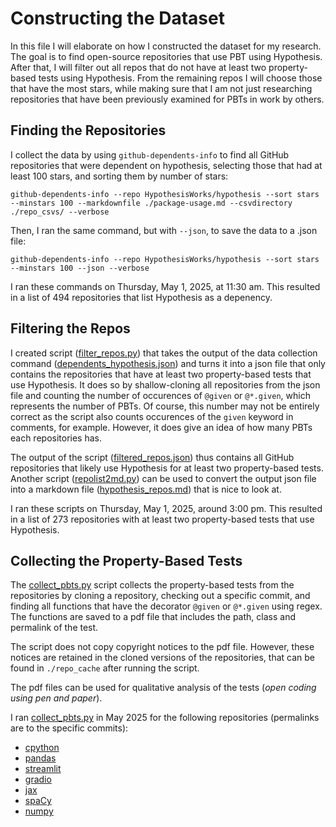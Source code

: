 # Constructing the Dataset
In this file I will elaborate on how I constructed the dataset for my research. The goal is to find open-source repositories that use PBT using Hypothesis. After that, I will filter out all repos that do not have at least two property-based tests using Hypothesis. From the remaining repos I will choose those that have the most stars, while making sure that I am not just researching repositories that have been previously examined for PBTs in work by others.

## Finding the Repositories
I collect the data by using `github-dependents-info` to find all GitHub repositories that were dependent on hypothesis, selecting those that had at least 100 stars, and sorting them by number of stars:

`github-dependents-info --repo HypothesisWorks/hypothesis --sort stars --minstars 100 --markdownfile ./package-usage.md --csvdirectory ./repo_csvs/ --verbose`

Then, I ran the same command, but with `--json`, to save the data to a .json file:

`github-dependents-info --repo HypothesisWorks/hypothesis --sort stars --minstars 100 --json --verbose`

I ran these commands on Thursday, May 1, 2025, at 11:30 am. This resulted in a list of 494 repositories that list Hypothesis as a depenency.

## Filtering the Repos
I created script ([filter_repos.py](filter_repos.py)) that takes the output of the data collection command ([dependents_hypothesis.json](dependents_hypothesis.json)) and turns it into a json file that only contains the repositories that have at least two property-based tests that use Hypothesis. It does so by shallow-cloning all repositories from the json file and counting the number of occurences of `@given` or `@*.given`, which represents the number of PBTs. Of course, this number may not be entirely correct as the script also counts occurences of the `given` keyword in comments, for example. However, it does give an idea of how many PBTs each repositories has.

The output of the script ([filtered_repos.json](filtered_repos.json)) thus contains all GitHub repositories that likely use Hypothesis for at least two property-based tests. Another script ([repolist2md.py](repolist2md.py)) can be used to convert the output json file into a markdown file ([hypothesis_repos.md](hypothesis_repos.md)) that is nice to look at.

I ran these scripts on Thursday, May 1, 2025, around 3:00 pm. This resulted in a list of 273 repositories with at least two property-based tests that use Hypothesis.

## Collecting the Property-Based Tests
The [collect_pbts.py](collect_pbts.py) script collects the property-based tests from the repositories by cloning a repository, checking out a specific commit, and finding all functions that have the decorator `@given` or `@*.given` using regex. The functions are saved to a pdf file that includes the path, class and permalink of the test. 

The script does not copy copyright notices to the pdf file. However, these notices are retained in the cloned versions of the repositories, that can be found in `./repo_cache` after running the script.

The pdf files can be used for qualitative analysis of the tests (*open coding using pen and paper*).

I ran [collect_pbts.py](collect_pbts.py) in May 2025 for the following repositories (permalinks are to the specific commits):
- [cpython](https://github.com/python/cpython/commit/483d130e504f63aaf3afe8af3a37650edcdb07a3/)
- [pandas](https://github.com/pandas-dev/pandas/commit/f496acffccfc08f30f8392894a8e0c56d404ef87/)
- [streamlit](https://github.com/streamlit/streamlit/commit/3c99f2051644fd942844d0014540911afeea36bc/)
- [gradio](https://github.com/gradio-app/gradio/commit/d5ddd85d4d5088cce154b1cd50a4a2db179ac227)
- [jax](https://github.com/jax-ml/jax/commit/e2b70767a6c26774b4275b64d9c262dfdd2a7031/)
- [spaCy](https://github.com/explosion/spaCy/commit/87ec2b72a58f2aa21020043ecad11ac2264123e1/)
- [numpy](https://github.com/numpy/numpy/commit/0e7139d253f400fcb68854f357ea507017ffffa4/)
